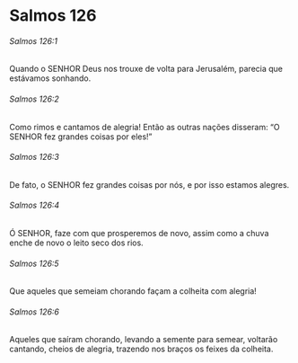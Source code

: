 # Salmos 126

###### Salmos 126:1

Quando o SENHOR Deus nos trouxe de volta para Jerusalém, parecia que estávamos sonhando.

###### Salmos 126:2

Como rimos e cantamos de alegria! Então as outras nações disseram: “O SENHOR fez grandes coisas por eles!”

###### Salmos 126:3

De fato, o SENHOR fez grandes coisas por nós, e por isso estamos alegres.

###### Salmos 126:4

Ó SENHOR, faze com que prosperemos de novo, assim como a chuva enche de novo o leito seco dos rios.

###### Salmos 126:5

Que aqueles que semeiam chorando façam a colheita com alegria!

###### Salmos 126:6

Aqueles que saíram chorando, levando a semente para semear, voltarão cantando, cheios de alegria, trazendo nos braços os feixes da colheita.

